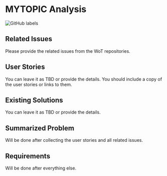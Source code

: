 # MYTOPIC Analysis

<!-- Please provide the label to be used to track similar discussions. -->

![GitHub labels](https://img.shields.io/github/labels/w3c/wot-thing-description/MYTOPIC)

<!-- Please refer to the following examples when filling in this document:

- <https://github.com/w3c/wot-thing-description/blob/main/planning/work-items/analysis/analysis-data-mapping.md>
- <https://github.com/w3c/wot-thing-description/blob/main/proposals/initial-connection/README.md>

-->

## Related Issues

Please provide the related issues from the WoT repositories.

## User Stories

You can leave it as TBD or provide the details. You should include a copy of the user stories or links to them.

## Existing Solutions

You can leave it as TBD or provide the details.

## Summarized Problem

Will be done after collecting the user stories and all related issues.

## Requirements

Will be done after everything else.
